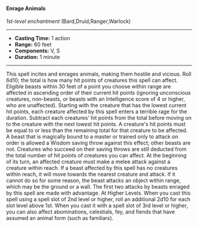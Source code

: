 #### Enrage Animals
*1st-level enchantment* (Bard,Druid,Ranger,Warlock)
___
- **Casting Time:** 1 action
- **Range:** 60 feet
- **Components:** V, S
- **Duration:** 1 minute
---
This spell incites and enrages animals, making them
hostile and vicious. Roll 6d10; the total is how many
hit points of creatures this spell can affect. Eligible
beasts within 30 feet of a point you choose within
range are affected in ascending order of their
current hit points (ignoring unconscious creatures,
non-beasts, or beasts with an Intelligence score of 4
or higher, who are unaffected).
Starting with the creature that has the lowest
current hit points, each creature affected by this
spell enters a terrible rage for the duration. Subtract
each creatures' hit points from the total before
moving on to the creature with the next lowest hit
points. A creature's hit points must be equal to or
less than the remaining total for that creature to be
affected.
A beast that is magically bound to a master or
trained only to attack on order is allowed a Wisdom
saving throw against this effect; other beasts are
not. Creatures who succeed on their saving throws
are still deducted from the total number of hit
points of creatures you can affect.
At the beginning of its turn, an affected creature
must make a melee attack against a creature within
reach. If a beast affected by this spell has no
creatures within reach, it will move towards the
nearest creature and attack. If it cannot do so for
some reason, the beast attacks an object within
range, which may be the ground or a wall.
The first two attacks by beasts enraged by this
spell are made with advantage.
At Higher Levels.  When you cast this spell using
a spell slot of 2nd level or higher, roll an additional
2d10 for each slot level above 1st. When you cast it
with a spell slot of 3rd level or higher, you can also
affect abominations, celestials, fey, and fiends that
have assumed an animal form (such as familiars).
